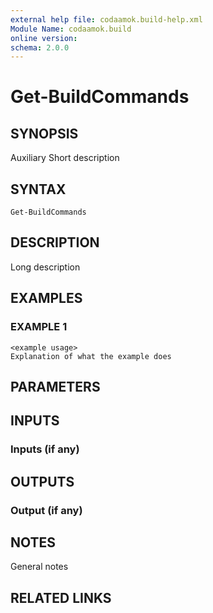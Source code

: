 ```yaml
---
external help file: codaamok.build-help.xml
Module Name: codaamok.build
online version:
schema: 2.0.0
---
```


# Get-BuildCommands

## SYNOPSIS
Auxiliary
Short description

## SYNTAX

```
Get-BuildCommands
```

## DESCRIPTION
Long description

## EXAMPLES

### EXAMPLE 1
```
<example usage>
Explanation of what the example does
```

## PARAMETERS

## INPUTS

### Inputs (if any)
## OUTPUTS

### Output (if any)
## NOTES
General notes

## RELATED LINKS
